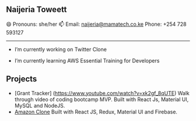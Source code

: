 ## Naijeria Toweett 
😄 Pronouns: she/her
📫 
Email:  naijeria@mamatech.co.ke 
Phone:  +254 728 593127

---

-   I’m currently working on Twitter Clone 

-   I’m currently learning AWS Essential Training for Developers

## Projects 
 - [Grant Tracker] (https://www.youtube.com/watch?v=xk2gf_8qUTE) Walk through video of coding bootcamp MVP. Built with React Js, Material UI, MySQL and NodeJS.
 - [Amazon Clone](https://my-amazon-clone-ke.netlify.app) Built with React JS, Redux, Material UI and Firebase. 







